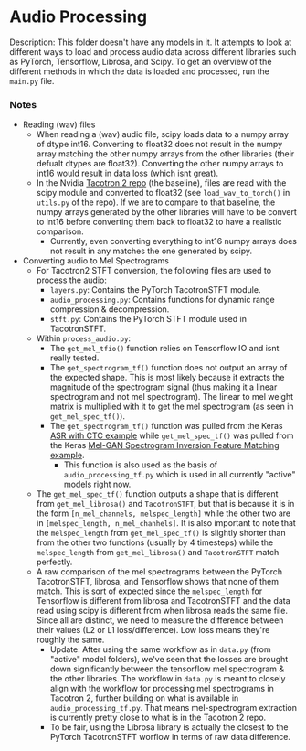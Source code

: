 # Audio Processing

Description: This folder doesn't have any models in it. It attempts to look at different ways to load and process audio data across different libraries such as PyTorch, Tensorflow, Librosa, and Scipy. To get an overview of the different methods in which the data is loaded and processed, run the `main.py` file.


### Notes

 * Reading (wav) files
     * When reading a (wav) audio file, scipy loads data to a numpy array of dtype int16. Converting to float32 does not result in the numpy array matching the other numpy arrays from the other libraries (their defualt dtypes are float32). Converting the other numpy arrays to int16 would result in data loss (which isnt great).
     * In the Nvidia [Tacotron 2 repo](https://github.com/NVIDIA/tacotron2) (the baseline), files are read with the scipy module and converted to float32 (see `load_wav_to_torch()` in `utils.py` of the repo). If we are to compare to that baseline, the numpy arrays generated by the other libraries will have to be convert to int16 before converting them back to float32 to have a realistic comparison.
         * Currently, even converting everything to int16 numpy arrays does not result in any matches the one generated by scipy.
 * Converting audio to Mel Spectrograms
     * For Tacotron2 STFT conversion, the following files are used to process the audio:
         * `layers.py`: Contains the PyTorch TacotronSTFT module.
         * `audio_processing.py`: Contains functions for dynamic range compression & decompression.
         * `stft.py`: Contains the PyTorch STFT module used in TacotronSTFT.
     * Within `process_audio.py`:
         * The `get_mel_tfio()` function relies on Tensorflow IO and isnt really tested.
         * The `get_spectrogram_tf()` function does not output an array of the expected shape. This is most likely because it extracts the magnitude of the spectrogram signal (thus making it a linear spectrogram and not mel spectrogram). The linear to mel weight matrix is multiplied with it to get the mel spectrogram (as seen in `get_mel_spec_tf()`).
         * The `get_spectrogram_tf()` function was pulled from the Keras [ASR with CTC example](https://keras.io/examples/audio/ctc_asr/#preprocessing) while `get_mel_spec_tf()` was pulled from the Keras [Mel-GAN Spectrogram Inversion Feature Matching example](https://keras.io/examples/audio/melgan_spectrogram_inversion/).
             * This function is also used as the basis of `audio_processing_tf.py` which is used in all currently "active" models right now.
     * The `get_mel_spec_tf()` function outputs a shape that is different from `get_mel_librosa()` and `TacotronSTFT`, but that is because it is in the form `[n_mel_channels, melspec_length]` while the other two are in `[melspec_length, n_mel_chanhels]`. It is also important to note that the `melspec_length` from `get_mel_spec_tf()` is slightly shorter than from the other two functions (usually by 4 timesteps) while the `melspec_length` from `get_mel_librosa()` and `TacotronSTFT` match perfectly.
     * A raw comparison of the mel spectrograms between the PyTorch TacotronSTFT, librosa, and Tensorflow shows that none of them match. This is sort of expected since the `melspec_length` for Tensorflow is different from librosa and TacotronSTFT and the data read using scipy is different from when librosa reads the same file. Since all are distinct, we need to measure the difference between their values (L2 or L1 loss/difference). Low loss means they're roughly the same.
         * Update: After using the same workflow as in `data.py` (from "active" model folders), we've seen that the losses are brought down significantly between the tensorflow mel spectrogram & the other libraries. The workflow in `data.py` is meant to closely align with the workflow for processing mel spectrograms in Tacotron 2, further building on what is available in `audio_processing_tf.py`. That means mel-spectrogram extraction is currently pretty close to what is in the Tacotron 2 repo.
         * To be fair, using the Librosa library is actually the closest to the PyTorch TacotronSTFT worflow in terms of raw data difference.